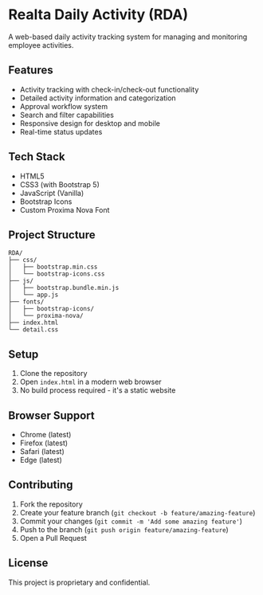 # Realta Daily Activity (RDA)

A web-based daily activity tracking system for managing and monitoring employee activities.

## Features

- Activity tracking with check-in/check-out functionality
- Detailed activity information and categorization
- Approval workflow system
- Search and filter capabilities
- Responsive design for desktop and mobile
- Real-time status updates

## Tech Stack

- HTML5
- CSS3 (with Bootstrap 5)
- JavaScript (Vanilla)
- Bootstrap Icons
- Custom Proxima Nova Font

## Project Structure

```
RDA/
├── css/
│   ├── bootstrap.min.css
│   └── bootstrap-icons.css
├── js/
│   ├── bootstrap.bundle.min.js
│   └── app.js
├── fonts/
│   ├── bootstrap-icons/
│   └── proxima-nova/
├── index.html
└── detail.css
```

## Setup

1. Clone the repository
2. Open `index.html` in a modern web browser
3. No build process required - it's a static website

## Browser Support

- Chrome (latest)
- Firefox (latest)
- Safari (latest)
- Edge (latest)

## Contributing

1. Fork the repository
2. Create your feature branch (`git checkout -b feature/amazing-feature`)
3. Commit your changes (`git commit -m 'Add some amazing feature'`)
4. Push to the branch (`git push origin feature/amazing-feature`)
5. Open a Pull Request

## License

This project is proprietary and confidential.
